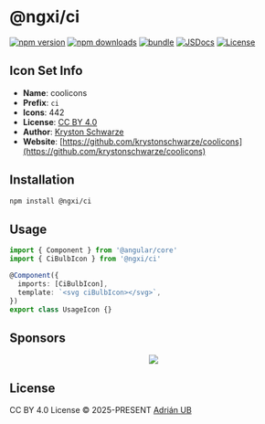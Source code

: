 # @ngxi/ci

[![npm version][npm-version-src]][npm-version-href]
[![npm downloads][npm-downloads-src]][npm-downloads-href]
[![bundle][bundle-src]][bundle-href]
[![JSDocs][jsdocs-src]][jsdocs-href]
[![License][license-src]][license-href]

## Icon Set Info

- **Name**: coolicons
- **Prefix**: `ci`
- **Icons**: 442
- **License**: [CC BY 4.0](https://creativecommons.org/licenses/by/4.0/)
- **Author**: [Kryston Schwarze](https://github.com/krystonschwarze/coolicons)
- **Website**: [https://github.com/krystonschwarze/coolicons](https://github.com/krystonschwarze/coolicons)

## Installation

```sh
npm install @ngxi/ci
```

## Usage

```ts
import { Component } from '@angular/core'
import { CiBulbIcon } from '@ngxi/ci'

@Component({
  imports: [CiBulbIcon],
  template: `<svg ciBulbIcon></svg>`,
})
export class UsageIcon {}
```

## Sponsors

<p align="center">
  <a href="https://cdn.jsdelivr.net/gh/adrian-ub/static/sponsors.svg">
    <img src='https://cdn.jsdelivr.net/gh/adrian-ub/static/sponsors.svg'/>
  </a>
</p>

## License

CC BY 4.0 License © 2025-PRESENT [Adrián UB](https://github.com/adrian-ub)

<!-- Badges -->

[npm-version-src]: https://img.shields.io/npm/v/@ngxi/ci?style=flat&colorA=080f12&colorB=1fa669
[npm-version-href]: https://npmjs.com/package/@ngxi/ci
[npm-downloads-src]: https://img.shields.io/npm/dm/@ngxi/ci?style=flat&colorA=080f12&colorB=1fa669
[npm-downloads-href]: https://npmjs.com/package/@ngxi/ci
[bundle-src]: https://img.shields.io/bundlephobia/minzip/@ngxi/ci?style=flat&colorA=080f12&colorB=1fa669&label=minzip
[bundle-href]: https://bundlephobia.com/result?p=@ngxi/ci
[license-src]: https://img.shields.io/npm/l/@ngxi/ci?style=flat&colorA=080f12&colorB=1fa669
[license-href]: https://github.com/adrian-ub/ngxi/blob/main/LICENSE
[jsdocs-src]: https://img.shields.io/badge/jsdocs-reference-080f12?style=flat&colorA=080f12&colorB=1fa669
[jsdocs-href]: https://www.jsdocs.io/package/@ngxi/ci
